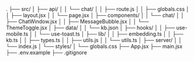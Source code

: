 .
├── src/
│ ├── api/
│ │ └── chat/
│ │ ├── route.js
│ │ ├── globals.css
│ │ ├── layout.jsx
│ │ └── page.jsx
│ ├── components/
│ │ └── chat/
│ │ ├── ChatWindow.jsx
│ │ ├── MessageBubble.jsx
│ │ └── ThemeToggle.jsx
│ ├── data/
│ │ └── kb.json
│ ├── hooks/
│ │ ├── use-mobile.ts
│ │ └── use-toast.ts
│ ├── lib/
│ │ ├── embedding.ts
│ │ ├── kb.ts
│ │ ├── types.ts
│ │ ├── utils.js
│ │ └── utils.ts
│ ├── server/
│ │ └── index.js
│ └── styles/
│ └── globals.css
├── App.jsx
├── main.jsx
├── .env.example
├── .gitignore
